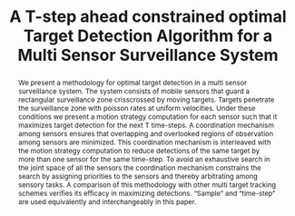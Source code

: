 ---
layout: project-page-new
title: "A T-step ahead constrained optimal Target Detection Algorithm for a Multi Sensor Surveillance System"
authors:
  - name: K Madhava Krishna
    sup: #
  - name: Henry Hexmoor
    sup: #
  - name: Shravan Sogani
    sup: #
affiliations:
  - name: IIIT Hyderabad, India
    link: https://robotics.iiit.ac.in
    sup: #
  - name: CSCE Department, University of Arkansas, Fayetteville, AR 
    link: #
    sup: #
permalink: /publications/2005/Krishna_A-T-Step/
abstract: "We present a methodology for optimal target detection in a multi sensor surveillance system. The system consists of mobile sensors that guard a rectangular surveillance zone crisscrossed by moving targets. Targets penetrate the surveillance zone with poisson rates at uniform velocities. Under these conditions we present a motion strategy computation for each sensor such that it maximizes target detection for the next T time-steps. A coordination mechanism among sensors ensures that overlapping and overlooked regions of observation among sensors are minimized. This coordination mechanism is interleaved with the motion strategy computation to reduce detections of the same target by more than one sensor for the same time-step. To avoid an exhaustive search in the joint space of all the sensors the coordination mechanism constrains the search by assigning priorities to the sensors and thereby arbitrating among sensory tasks. A comparison of this methodology with other multi target tracking schemes verifies its efficacy in maximizing detections. “Sample” and “time-step” are used equivalently and interchangeably in this paper. "
paper: https://robotics.iiit.ac.in/uploads/Main/Publications/2005_4.pdf
# iframe: https://www.youtube.com/embed/jhjskX4FQwA

---
